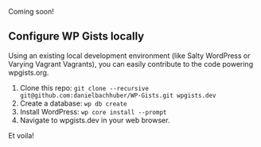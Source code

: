 Coming soon!

## Configure WP Gists locally

Using an existing local development environment (like Salty WordPress or Varying Vagrant Vagrants), you can easily contribute to the code powering wpgists.org.

1. Clone this repo: `git clone --recursive git@github.com:danielbachhuber/WP-Gists.git wpgists.dev`
1. Create a database: `wp db create`
1. Install WordPress: `wp core install --prompt`
1. Navigate to wpgists.dev in your web browser.

Et voila!